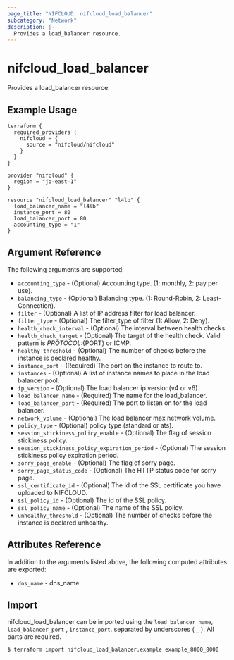 ```yaml
---
page_title: "NIFCLOUD: nifcloud_load_balancer"
subcategory: "Network"
description: |-
  Provides a load_balancer resource.
---
```


# nifcloud_load_balancer

Provides a load_balancer resource.

## Example Usage

```hcl
terraform {
  required_providers {
    nifcloud = {
      source = "nifcloud/nifcloud"
    }
  }
}

provider "nifcloud" {
  region = "jp-east-1"
}

resource "nifcloud_load_balancer" "l4lb" {
  load_balancer_name = "l4lb"
  instance_port = 80
  load_balancer_port = 80
  accounting_type = "1"
}

```

## Argument Reference

The following arguments are supported:


* `accounting_type` - (Optional) Accounting type. (1: monthly, 2: pay per use).
* `balancing_type` - (Optional) Balancing type. (1: Round-Robin, 2: Least-Connection).
* `filter` - (Optional) A list of IP address filter for load balancer.
* `filter_type` - (Optional) The filter_type of filter (1: Allow, 2: Deny).
* `health_check_interval` - (Optional) The interval between health checks.
* `health_check_target` - (Optional) The target of the health check. Valid pattern is ${PROTOCOL}:${PORT} or ICMP.
* `healthy_threshold` - (Optional) The number of checks before the instance is declared healthy.
* `instance_port` - (Required) The port on the instance to route to.
* `instances` - (Optional) A list of instance names to place in the load balancer pool.
* `ip_version` - (Optional) The load balancer ip version(v4 or v6).
* `load_balancer_name` - (Required) The name for the load_balancer.
* `load_balancer_port` - (Required) The port to listen on for the load balancer.
* `network_volume` - (Optional) The load balancer max network volume.
* `policy_type` - (Optional) policy type (standard or ats).
* `session_stickiness_policy_enable` - (Optional) The flag of session stickiness policy.
* `session_stickiness_policy_expiration_period` - (Optional) The session stickiness policy expiration period.
* `sorry_page_enable` - (Optional) The flag of sorry page.
* `sorry_page_status_code` - (Optional) The HTTP status code for sorry page.
* `ssl_certificate_id` - (Optional) The id of the SSL certificate you have uploaded to NIFCLOUD.
* `ssl_policy_id` - (Optional) The id of the SSL policy.
* `ssl_policy_name` - (Optional) The name of the SSL policy.
* `unhealthy_threshold` - (Optional) The number of checks before the instance is declared unhealthy.

## Attributes Reference

In addition to the arguments listed above, the following computed attributes are exported:


* `dns_name` - dns_name


## Import

nifcloud_load_balancer can be imported using the `load_balancer_name`, `load_balancer_port` , `instance_port`.
separated by underscores ( `_` ). All parts are required.

```
$ terraform import nifcloud_load_balancer.example example_8000_8000
```

